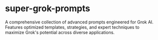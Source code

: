 # super-grok-prompts
A comprehensive collection of advanced prompts engineered for Grok AI. Features optimized templates, strategies, and expert techniques to maximize Grok's potential across diverse applications.
